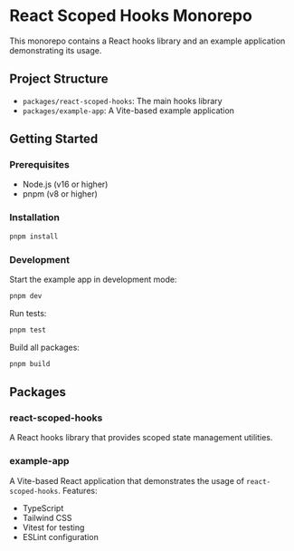# React Scoped Hooks Monorepo

This monorepo contains a React hooks library and an example application demonstrating its usage.

## Project Structure

- `packages/react-scoped-hooks`: The main hooks library
- `packages/example-app`: A Vite-based example application

## Getting Started

### Prerequisites

- Node.js (v16 or higher)
- pnpm (v8 or higher)

### Installation

```bash
pnpm install
```

### Development

Start the example app in development mode:

```bash
pnpm dev
```

Run tests:

```bash
pnpm test
```

Build all packages:

```bash
pnpm build
```

## Packages

### react-scoped-hooks

A React hooks library that provides scoped state management utilities.

### example-app

A Vite-based React application that demonstrates the usage of `react-scoped-hooks`. Features:

- TypeScript
- Tailwind CSS
- Vitest for testing
- ESLint configuration

